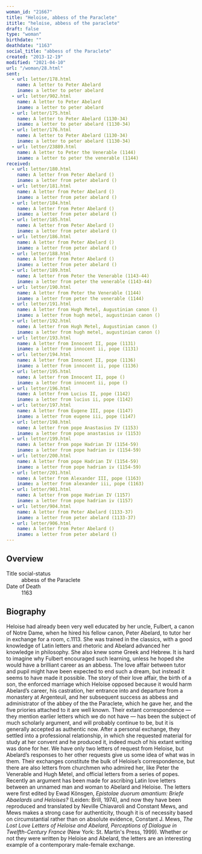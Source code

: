 ```yaml
---
woman_id: "21667"
title: "Heloise, abbess of the Paraclete"
ititle: "heloise, abbess of the paraclete"
draft: false
type: "woman"
birthdate: ""
deathdate: "1163"
social_title: "abbess of the Paraclete"
created: "2013-12-19"
modified: "2021-04-10"
url: "/woman/28.html"
sent:
  - url: letter/178.html
    name: A letter to Peter Abelard
    iname: a letter to peter abelard
  - url: letter/902.html
    name: A letter to Peter Abelard
    iname: a letter to peter abelard
  - url: letter/175.html
    name: A letter to Peter Abelard (1130-34)
    iname: a letter to peter abelard (1130-34)
  - url: letter/176.html
    name: A letter to Peter Abelard (1130-34)
    iname: a letter to peter abelard (1130-34)
  - url: letter/23889.html
    name: A letter to Peter the Venerable (1144)
    iname: a letter to peter the venerable (1144)
received:
  - url: letter/180.html
    name: A letter from Peter Abelard ()
    iname: a letter from peter abelard ()
  - url: letter/181.html
    name: A letter from Peter Abelard ()
    iname: a letter from peter abelard ()
  - url: letter/184.html
    name: A letter from Peter Abelard ()
    iname: a letter from peter abelard ()
  - url: letter/185.html
    name: A letter from Peter Abelard ()
    iname: a letter from peter abelard ()
  - url: letter/186.html
    name: A letter from Peter Abelard ()
    iname: a letter from peter abelard ()
  - url: letter/188.html
    name: A letter from Peter Abelard ()
    iname: a letter from peter abelard ()
  - url: letter/189.html
    name: A letter from Peter the Venerable (1143-44)
    iname: a letter from peter the venerable (1143-44)
  - url: letter/190.html
    name: A letter from Peter the Venerable (1144)
    iname: a letter from peter the venerable (1144)
  - url: letter/191.html
    name: A letter from Hugh Metel, Augustinian canon ()
    iname: a letter from hugh metel, augustinian canon ()
  - url: letter/192.html
    name: A letter from Hugh Metel, Augustinian canon ()
    iname: a letter from hugh metel, augustinian canon ()
  - url: letter/193.html
    name: A letter from Innocent II, pope (1131)
    iname: a letter from innocent ii, pope (1131)
  - url: letter/194.html
    name: A letter from Innocent II, pope (1136)
    iname: a letter from innocent ii, pope (1136)
  - url: letter/195.html
    name: A letter from Innocent II, pope ()
    iname: a letter from innocent ii, pope ()
  - url: letter/196.html
    name: A letter from Lucius II, pope (1142)
    iname: a letter from lucius ii, pope (1142)
  - url: letter/197.html
    name: A letter from Eugene III, pope (1147)
    iname: a letter from eugene iii, pope (1147)
  - url: letter/198.html
    name: A letter from pope Anastasius IV (1153)
    iname: a letter from pope anastasius iv (1153)
  - url: letter/199.html
    name: A letter from pope Hadrian IV (1154-59)
    iname: a letter from pope hadrian iv (1154-59)
  - url: letter/200.html
    name: A letter from pope Hadrian IV (1154-59)
    iname: a letter from pope hadrian iv (1154-59)
  - url: letter/201.html
    name: A letter from Alexander III, pope (1163)
    iname: a letter from alexander iii, pope (1163)
  - url: letter/901.html
    name: A letter from pope Hadrian IV (1157)
    iname: a letter from pope hadrian iv (1157)
  - url: letter/904.html
    name: A letter from Peter Abelard (1133-37)
    iname: a letter from peter abelard (1133-37)
  - url: letter/906.html
    name: A letter from Peter Abelard ()
    iname: a letter from peter abelard ()
---
```

<h2 class="mt-4">Overview</h2><dt>Title social-status</dt><dd>abbess of the Paraclete</dd><dt>Date of Death</dt><dd>1163</dd><h2 class="mt-4">Biography</h2><p>Heloise had already been very well educated by her uncle, Fulbert, a canon of Notre Dame, when he hired his fellow canon, Peter Abelard, to tutor her in exchange for a room, c.1113. She was trained in the classics, with a good knowledge of Latin letters and rhetoric and Abelard advanced her knowledge in philosophy. She also knew some Greek and Hebrew. It is hard to imagine why Fulbert encouraged such learning, unless he hoped she would have a brilliant career as an abbess. The love affair between tutor and pupil might have been expected to end such a dream, but instead it seems to have made it possible. The story of their love affair, the birth of a son, the enforced marriage which Heloise opposed because it would harm Abelard’s career, his castration, her entrance into and departure from a monastery at Argenteuil, and her subsequent success as abbess and administrator of the abbey of the the Paraclete, which he gave her, and the five priories attached to it are well known. Their extant correspondence — they mention earlier letters which we do not have — has been the subject of much scholarly argument, and will probably continue to be, but it is generally accepted as authentic now. After a personal exchange, they settled into a professional relationship, in which she requested material for study at her convent and he produced it, indeed much of his extant writing was done for her. We have only two letters of request from Heloise, but Abelard’s responses to her other requests give us some idea of what was in them. Their exchanges constitute the bulk of Heloise’s correspondence, but there are also letters from churchmen who admired her, like Peter the Venerable and Hugh Metel, and official letters from a series of popes. Recently an argument has been made for ascribing Latin love letters between an unnamed man and woman to Abelard and Heloise. The letters were first edited by Ewad Könsgen, <em>Epistolae duorum amantium: Briefe Abaelards und Heloises?</em> (Leiden: Brill, 1974), and now they have been reproduced and translated by Neville Chiavaroli and Constant Mews, and Mews makes a strong case for authenticity, though it is of necessity based on circumstantial rather than on absolute evidence, Constant J. Mews, <em>The Lost Love Letters of Heloise and Abelard, Perceptions of Dialogue in Twelfth-Century France</em> (New York: St. Martin's Press, 1999). Whether or not they were written by Heloise and Abelard, the letters are an interesting example of a contemporary male-female exchange.</p>